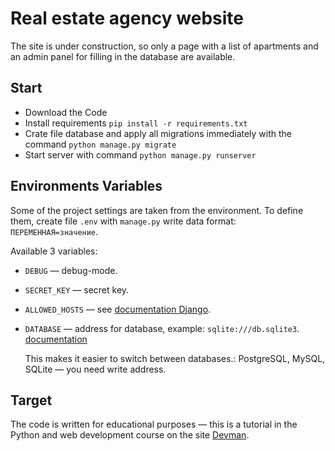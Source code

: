 # Real estate agency website


The site is under construction, so only a page with a list of apartments and an admin panel for filling in the database are available.

## Start

- Download the Code
- Install requirements `pip install -r requirements.txt`
- Crate file database and apply all migrations immediately with the command `python manage.py migrate`
- Start server with command `python manage.py runserver`

## Environments Variables

Some of the project settings are taken from the environment. To define them, create file `.env` with `manage.py` write data format: `ПЕРЕМЕННАЯ=значение`.

Available 3 variables:
- `DEBUG` — debug-mode. 
- `SECRET_KEY` — secret key.
- `ALLOWED_HOSTS` — see [documentation Django](https://docs.djangoproject.com/en/3.1/ref/settings/#allowed-hosts).
- `DATABASE` — address for database, example: `sqlite:///db.sqlite3`. [documentation](https://github.com/jacobian/dj-database-url)

    This makes it easier to switch between databases.: PostgreSQL, MySQL, SQLite — you need write address.

## Target

The code is written for educational purposes — this is a tutorial in the Python and web development course on the site [Devman](https://dvmn.org/referrals/LKx4rvFOn7SwkzhVrznRuPRs6KUOF6jkJH2oImC2/).
